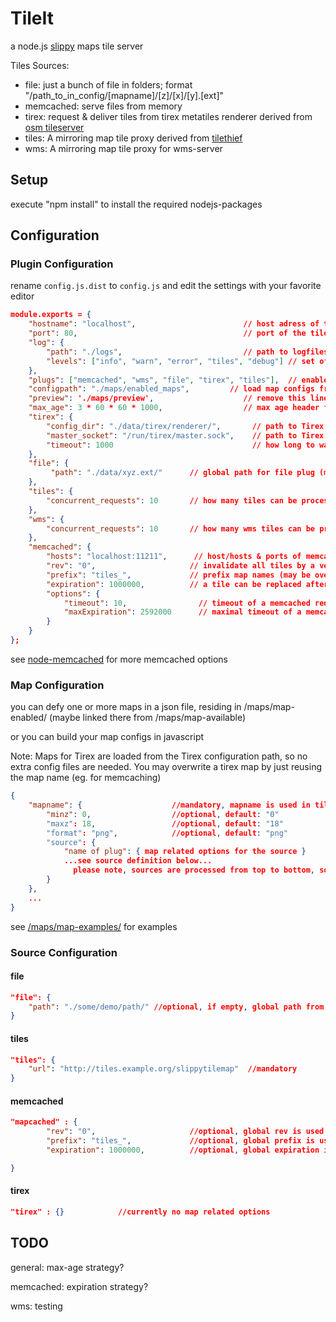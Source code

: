 # TileIt

a node.js <a href="http://wiki.openstreetmap.org/wiki/Slippy_map_tilenames">slippy</a> maps tile server


Tiles Sources:
  - file: just a bunch of file in folders; format "/path_to_in_config/[mapname]/[z]/[x]/[y].[ext]"
  - memcached: serve files from memory
  - tirex: request & deliver tiles from tirex metatiles renderer derived from <a href="http://svn.openstreetmap.org/applications/utils/tirex/tileserver/">osm tileserver</a>
  - tiles: A mirroring map tile proxy derived from <a href="https://github.com/yetzt/tilethief.git">tilethief</a>
  - wms: A mirroring map tile proxy for wms-server


## Setup

execute "npm install" to install the required nodejs-packages


## Configuration

### Plugin Configuration

rename `config.js.dist` to `config.js` and edit the settings with your favorite editor


```json
module.exports = {
	"hostname": "localhost",                        // host adress of the tileserver
	"port": 80,                                     // port of the tileserver
	"log": {
		"path": "./logs", 							// path to logfiles
    	"levels": ["info", "warn", "error", "tiles", "debug"] // set of levels - debug & tiles are logged in extra files
    },
	"plugs": ["memcached", "wms", "file", "tirex", "tiles"],  // enabled plugs
	"configpath": "./maps/enabled_maps",         // load map configs from this path
	"preview": './maps/preview',					// remove this line to disable build-in leaflet preview
	"max_age": 3 * 60 * 60 * 1000,                  // max age header for http-request
	"tirex": {
		"config_dir": "./data/tirex/renderer/",       // path to Tirex config
		"master_socket": "/run/tirex/master.sock",    // path to Tirex Master Unix Datagram Socket
		"timeout": 1000                               // how long to wait for Tirex to render/response
	},
	"file": {
		 "path": "./data/xyz.ext/"      // global path for file plug (may be overwritten individually by map config)
	},
	"tiles": {
		"concurrent_requests": 10       // how many tiles can be process parallel
	},
	"wms": {
		"concurrent_requests": 10       // how many wms tiles can be process parallel
	},
	"memcached": {
		"hosts": "localhost:11211",      // host/hosts & ports of memcached
		"rev": "0",                     // invalidate all tiles by a version number (may be overwritten individually by map config) 
		"prefix": "tiles_",             // prefix map names (may be overwritten individually by map config)
		"expiration": 1000000,          // a tile can be replaced after ms (may be overwritten individually by map config)
		"options": {
			"timeout": 10,                // timeout of a memcached request
			"maxExpiration": 2592000      // maximal timeout of a memcached request
		}
	}
};
```

see <a href="https://github.com/3rd-Eden/node-memcached">node-memcached</a> for more memcached options

### Map Configuration

you can defy one or more maps in a json file, residing in /maps/map-enabled/ (maybe linked there from /maps/map-available) 

or you can build your map configs in javascript

Note: Maps for Tirex are loaded from the Tirex configuration path, so no extra config files are needed. You may overwrite a tirex map by just reusing the map name (eg. for memcaching)

```json
{
	"mapname": {                    //mandatory, mapname is used in tile-url
		"minz": 0,                  //optional, default: "0"
		"maxz": 18,                 //optional, default: "18"
		"format": "png",            //optional, default: "png"
		"source": {
		    "name of plug": { map related options for the source }
		    ...see source definition below...
			  please note, sources are processed from top to bottom, so ordering of sources is important 
		}
	},
	...
}
```

see <a href="https://github.com/ffalt/tileit/tree/master/maps/maps-example">/maps/map-examples/</a> for examples


### Source Configuration

#### file

```json
"file": {
    "path": "./some/demo/path/" //optional, if empty, global path from config.js + mapname is used otherwise
}
```

#### tiles 


```json
"tiles": {
    "url": "http://tiles.example.org/slippytilemap"  //mandatory
}
```

#### memcached

```json
"mapcached" : {
		"rev": "0",                     //optional, global rev is used otherwise (see global config above)
		"prefix": "tiles_",             //optional, global prefix is used otherwise (see global config above)
		"expiration": 1000000,          //optional, global expiration is used otherwise (see global config above) 

}
```

#### tirex

```json
"tirex" : {} 			//currently no map related options
```


## TODO

general: max-age strategy?

memcached: expiration strategy?

wms: testing

